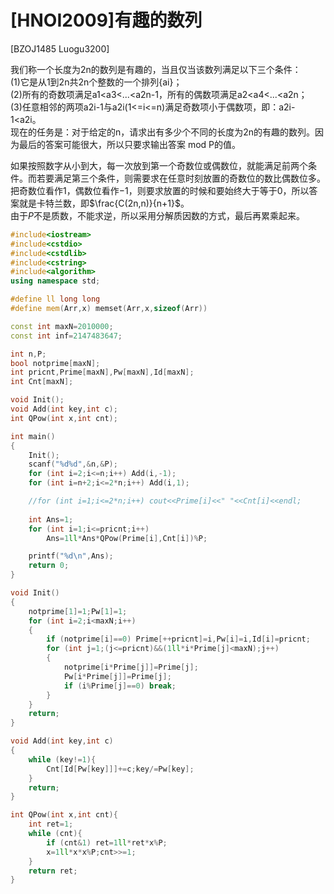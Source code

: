 # [HNOI2009]有趣的数列
[BZOJ1485 Luogu3200]

我们称一个长度为2n的数列是有趣的，当且仅当该数列满足以下三个条件：  
(1)它是从1到2n共2n个整数的一个排列{ai}；  
(2)所有的奇数项满足a1<a3<...<a2n-1，所有的偶数项满足a2<a4<...<a2n；  
(3)任意相邻的两项a2i-1与a2i(1<=i<=n)满足奇数项小于偶数项，即：a2i-1<a2i。  
现在的任务是：对于给定的n，请求出有多少个不同的长度为2n的有趣的数列。因为最后的答案可能很大，所以只要求输出答案 mod P的值。

如果按照数字从小到大，每一次放到第一个奇数位或偶数位，就能满足前两个条件。而若要满足第三个条件，则需要求在任意时刻放置的奇数位的数比偶数位多。把奇数位看作$1$，偶数位看作$-1$，则要求放置的时候和要始终大于等于$0$，所以答案就是卡特兰数，即$\frac{C(2n,n)}{n+1}$。  
由于$P$不是质数，不能求逆，所以采用分解质因数的方式，最后再累乘起来。

```cpp
#include<iostream>
#include<cstdio>
#include<cstdlib>
#include<cstring>
#include<algorithm>
using namespace std;

#define ll long long
#define mem(Arr,x) memset(Arr,x,sizeof(Arr))

const int maxN=2010000;
const int inf=2147483647;

int n,P;
bool notprime[maxN];
int pricnt,Prime[maxN],Pw[maxN],Id[maxN];
int Cnt[maxN];

void Init();
void Add(int key,int c);
int QPow(int x,int cnt);

int main()
{
	Init();
	scanf("%d%d",&n,&P);
	for (int i=2;i<=n;i++) Add(i,-1);
	for (int i=n+2;i<=2*n;i++) Add(i,1);

	//for (int i=1;i<=2*n;i++) cout<<Prime[i]<<" "<<Cnt[i]<<endl;
	
	int Ans=1;
	for (int i=1;i<=pricnt;i++)
		Ans=1ll*Ans*QPow(Prime[i],Cnt[i])%P;

	printf("%d\n",Ans);
	return 0;
}

void Init()
{
	notprime[1]=1;Pw[1]=1;
	for (int i=2;i<maxN;i++)
	{
		if (notprime[i]==0) Prime[++pricnt]=i,Pw[i]=i,Id[i]=pricnt;
		for (int j=1;(j<=pricnt)&&(1ll*i*Prime[j]<maxN);j++)
		{
			notprime[i*Prime[j]]=Prime[j];
			Pw[i*Prime[j]]=Prime[j];
			if (i%Prime[j]==0) break;
		}
	}
	return;
}

void Add(int key,int c)
{
	while (key!=1){
		Cnt[Id[Pw[key]]]+=c;key/=Pw[key];
	}
	return;
}

int QPow(int x,int cnt){
	int ret=1;
	while (cnt){
		if (cnt&1) ret=1ll*ret*x%P;
		x=1ll*x*x%P;cnt>>=1;
	}
	return ret;
}
```